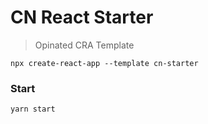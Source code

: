 # CN React Starter

> Opinated CRA Template

```
npx create-react-app --template cn-starter
```

### Start
```
yarn start
```
